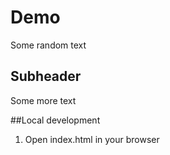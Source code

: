 # Demo

Some random text

## Subheader

Some more text

##Local development

1. Open index.html in your browser
